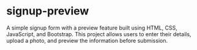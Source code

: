 # signup-preview
A simple signup form with a preview feature built using HTML, CSS, JavaScript, and Bootstrap. This project allows users to enter their details, upload a photo, and preview the information before submission.
